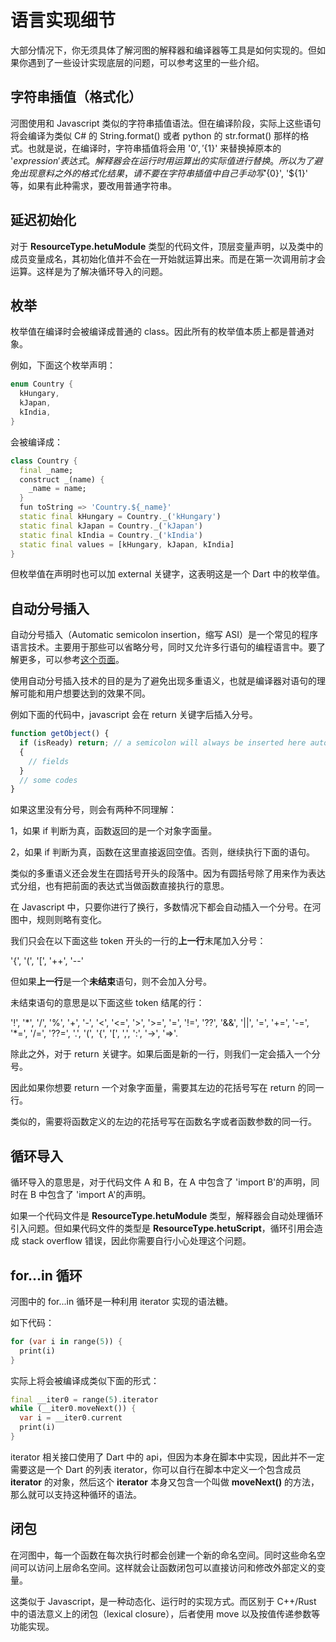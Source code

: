 # 语言实现细节

大部分情况下，你无须具体了解河图的解释器和编译器等工具是如何实现的。但如果你遇到了一些设计实现底层的问题，可以参考这里的一些介绍。

## 字符串插值（格式化）

河图使用和 Javascript 类似的字符串插值语法。但在编译阶段，实际上这些语句将会编译为类似 C# 的 String.format() 或者 python 的 str.format() 那样的格式。也就是说，在编译时，字符串插值将会用 '${0}', '${1}' 来替换掉原本的 '${expression}' 表达式。解释器会在运行时用运算出的实际值进行替换。所以为了避免出现意料之外的格式化结果，请不要在字符串插值中自己手动写 '${0}', '${1}' 等，如果有此种需求，要改用普通字符串。

## 延迟初始化

对于 **ResourceType.hetuModule** 类型的代码文件，顶层变量声明，以及类中的成员变量成名，其初始化值并不会在一开始就运算出来。而是在第一次调用前才会运算。这样是为了解决循环导入的问题。

## 枚举

枚举值在编译时会被编译成普通的 class。因此所有的枚举值本质上都是普通对象。

例如，下面这个枚举声明：

```dart
enum Country {
  kHungary,
  kJapan,
  kIndia,
}
```

会被编译成：

```dart
class Country {
  final _name;
  construct _(name) {
    _name = name;
  }
  fun toString => 'Country.${_name}'
  static final kHungary = Country._('kHungary')
  static final kJapan = Country._('kJapan')
  static final kIndia = Country._('kIndia')
  static final values = [kHungary, kJapan, kIndia]
}
```

但枚举值在声明时也可以加 external 关键字，这表明这是一个 Dart 中的枚举值。

## 自动分号插入

自动分号插入（Automatic semicolon insertion，缩写 ASI）是一个常见的程序语言技术。主要用于那些可以省略分号，同时又允许多行语句的编程语言中。要了解更多，可以参考[这个页面](https://en.wikibooks.org/wiki/JavaScript/Automatic_semicolon_insertion)。

使用自动分号插入技术的目的是为了避免出现多重语义，也就是编译器对语句的理解可能和用户想要达到的效果不同。

例如下面的代码中，javascript 会在 return 关键字后插入分号。

```javascript
function getObject() {
  if (isReady) return; // a semicolon will always be inserted here automatically by Javascript engine
  {
    // fields
  }
  // some codes
}
```

如果这里没有分号，则会有两种不同理解：

1，如果 if 判断为真，函数返回的是一个对象字面量。

2，如果 if 判断为真，函数在这里直接返回空值。否则，继续执行下面的语句。

类似的多重语义还会发生在圆括号开头的段落中。因为有圆括号除了用来作为表达式分组，也有把前面的表达式当做函数直接执行的意思。

在 Javascript 中，只要你进行了换行，多数情况下都会自动插入一个分号。在河图中，规则则略有变化。

我们只会在以下面这些 token 开头的一行的**上一行**末尾加入分号：

'{', '(', '[', '++', '--'

但如果**上一行**是一个**未结束**语句，则不会加入分号。

未结束语句的意思是以下面这些 token 结尾的行：

'!', '\*', '/', '%', '+', '-', '<', '<=', '>', '>=', '=', '!=', '??', '&&', '||', '=', '+=', '-=', '\*=', '/=', '??=', '.', '(', '{', '[', ',', ':', '->', '=>'.

除此之外，对于 return 关键字。如果后面是新的一行，则我们一定会插入一个分号。

因此如果你想要 return 一个对象字面量，需要其左边的花括号写在 return 的同一行。

类似的，需要将函数定义的左边的花括号写在函数名字或者函数参数的同一行。

## 循环导入

循环导入的意思是，对于代码文件 A 和 B，在 A 中包含了 'import B'的声明，同时在 B 中包含了 'import A'的声明。

如果一个代码文件是 **ResourceType.hetuModule** 类型，解释器会自动处理循环引入问题。但如果代码文件的类型是 **ResourceType.hetuScript**，循环引用会造成 stack overflow 错误，因此你需要自行小心处理这个问题。

## for...in 循环

河图中的 for...in 循环是一种利用 iterator 实现的语法糖。

如下代码：

```dart
for (var i in range(5)) {
  print(i)
}
```

实际上将会被编译成类似下面的形式：

```dart
final __iter0 = range(5).iterator
while (__iter0.moveNext()) {
  var i = __iter0.current
  print(i)
}
```

iterator 相关接口使用了 Dart 中的 api，但因为本身在脚本中实现，因此并不一定需要这是一个 Dart 的列表 iterator，你可以自行在脚本中定义一个包含成员 **iterator** 的对象，然后这个 **iterator** 本身又包含一个叫做 **moveNext()** 的方法，那么就可以支持这种循环的语法。

## 闭包

在河图中，每一个函数在每次执行时都会创建一个新的命名空间。同时这些命名空间可以访问上层命名空间。这样就会让函数闭包可以直接访问和修改外部定义的变量。

这类似于 Javascript，是一种动态化、运行时的实现方式。而区别于 C++/Rust 中的语法意义上的闭包（lexical closure），后者使用 move 以及按值传递参数等功能实现。
